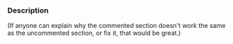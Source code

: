 ### Description
(If anyone can explain why the commented section doesn't work the same as the uncommented section, or fix it, that would be great.)

